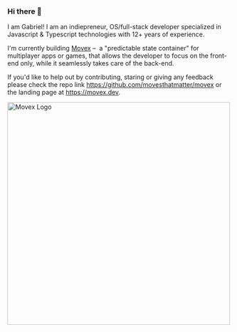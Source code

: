 ### Hi there 👋

I am Gabriel! I am an indiepreneur, OS/full-stack developer specialized in Javascript & Typescript technologies with 12+ years of experience.

I'm currently building [Movex](https://github.com/movesthatmatter/movex) –  a "predictable state container" for multiplayer apps or games, that allows the developer to focus on the front-end only, while it seamlessly takes care of the back-end.

If you'd like to help out by contributing, staring or giving any feedback please check the repo link https://github.com/movesthatmatter/movex or the landing page at https://movex.dev.

<a href="https://github.com/movesthatmatter/movex">
  <picture width="500">
    <source media="(prefers-color-scheme: dark)" srcset="https://user-images.githubusercontent.com/2099521/242976583-54e2af34-47d1-4152-8d11-ee79c73e2439.png" width="500">
    <img alt="Movex Logo" src="https://user-images.githubusercontent.com/2099521/242975504-a6faa334-a6b3-44b4-bf40-6ffcd27d9c08.png" width="500">
  </picture>
</a>

  
<!--

**GabrielCTroia/gabrielctroia** is a ✨ _special_ ✨ repository because its `README.md` (this file) appears on your GitHub profile.

Here are some ideas to get you started:

- 🔭 I’m currently working on ...
- 🌱 I’m currently learning ...
- 👯 I’m looking to collaborate on ...
- 🤔 I’m looking for help with ...
- 💬 Ask me about ...
- 📫 How to reach me: ...
- 😄 Pronouns: ...
- ⚡ Fun fact: ...
-->

